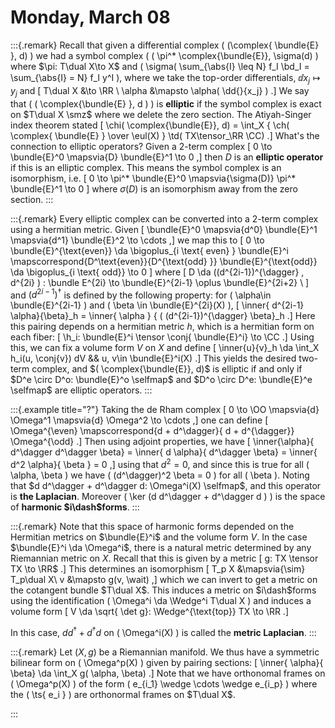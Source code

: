 # Monday, March 08

:::{.remark}
Recall that given a differential complex \( (\complex{ \bundle{E} }, d) \) we had a symbol complex \( ( \pi^* \complex{\bundle{E}}, \sigma(d) \) where $\pi: T\dual X\to X$ and \( \sigma( \sum_{\abs{I} \leq N} f_I \bd_I = \sum_{\abs{I} = N} f_I y^I \), where we take the top-order differentials, $\dd{}{x_j} \mapsto y_j$ and 
\[
T\dual X &\to \RR \\
\alpha &\mapsto \alpha( \dd{}{x_j} )
.\]
We say that \( ( \complex{\bundle{E} }, d ) \) is **elliptic** if the symbol complex is exact on $T\dual X \smz$ where we delete the zero section.
The Atiyah-Singer index theorem stated
\[
\chi( \complex{\bundle{E}}, d) = \int_X { \ch( \complex{ \bundle{E} } \over \eul(X) } \td( TX\tensor_\RR \CC)
.\]
What's the connection to elliptic operators?
Given a 2-term complex 
\[
0 \to \bundle{E}^0 \mapsvia{D} \bundle{E}^1 \to 0
,\]
then $D$ is an **elliptic operator** if this is an elliptic complex.
This means the symbol complex is an isomorphism, i.e. 
\[
0 \to \pi^* \bundle{E}^0 \mapsvia{\sigma(D)} \pi^* \bundle{E}^1 \to 0
\]
where $\sigma(D)$ is an isomorphism away from the zero section.
:::

:::{.remark}
Every elliptic complex can be converted into a 2-term complex using a hermitian metric.
Given 
\[
\bundle{E}^0 \mapsvia{d^0} \bundle{E}^1 \mapsvia{d^1} \bundle{E}^2 \to \cdots
,\]
we map this to 
\[
0 \to \bundle{E}^{\text{even}} \da \bigoplus_{i \text{ even} } \bundle{E}^i 
\mapscorrespond{D^\text{even}}{D^{\text{odd} }} 
\bundle{E}^{\text{odd}} \da \bigoplus_{i \text{ odd}} \to 0
\]
where 
\[
D \da ((d^{2i-1})^{\dagger} , d^{2i} ) : \bundle E^{2i} \to \bundle{E}^{2i-1} \oplus \bundle{E}^{2i+2} \\
\]
and $(d^{2i-1})^{\dagger}$ is defined by the following property: for \( \alpha\in \bundle{E}^{2i-1} \) and \( \beta \in \bundle{E}^{2i}(X) \), 
\[
\inner{ d^{2i-1} \alpha}{\beta}_h = \inner{ \alpha } { ( (d^{2i-1})^{\dagger} \beta}_h
.\]
Here this pairing depends on a hermitian metric $h$, which is a hermitian form on each fiber:
\[
\h_i: \bundle{E}^i \tensor \conj{ \bundle{E}^i} \to \CC
.\]
Using this, we can fix a volume form $V$ on $X$ and define
\[
\inner{u}{v}_h \da \int_X h_i(u, \conj{v}) dV && u, v\in \bundle{E}^i(X)
.\]
This yields the desired two-term complex, and $( \complex{\bundle{E}}, d)$ is elliptic if and only if $D^e \circ D^o: \bundle{E}^o \selfmap$ and $D^o \circ D^e: \bundle{E}^e \selfmap$ are elliptic operators.
:::

:::{.example title="?"}
Taking the de Rham complex
\[
0 \to \OO \mapsvia{d} \Omega^1 \mapsvia{d} \Omega^2 \to \cdots
,\]
one can define 
\[
\Omega^{\even} \mapscorrespond{d + d^\dagger}{ d + d^{\dagger}} \Omega^{\odd}
.\]
Then using adjoint properties, we have
\[
\inner{\alpha}{ d^\dagger d^\dagger \beta} = 
\inner{ d \alpha}{ d^\dagger \beta} =
\inner{ d^2 \alpha}{ \beta } = 
0
,\]
using that $d^2 = 0$, and since this is true for all \( \alpha, \beta \) we have \( (d^\dagger)^2 \beta = 0 \)  for all \( \beta \).
Noting that $d d^\dagger + d^\dagger d: \Omega^i(X) \selfmap$, and this operator is **the Laplacian**.
Moreover \( \ker (d d^\dagger + d^\dagger d ) \) is the space of **harmonic $i\dash$forms**.
:::

:::{.remark}
Note that this space of harmonic forms depended on the Hermitian metrics on $\bundle{E}^i$ and the volume form $V$.
In the case $\bundle{E}^i \da \Omega^i$, there is a natural metric determined by any Riemannian metric on $X$.
Recall that this is given by a metric
\[
g: TX \tensor TX \to \RR$
.\]
This determines an isomorphism
\[
T_p X &\mapsvia{\sim} T_p\dual X\\
v &\mapsto g(v, \wait)
,\]
which we can invert to get a metric on the cotangent bundle $T\dual X$.
This induces a metric on $i\dash$forms using the identification \( \Omega^i \da \Wedge^i T\dual X \) and induces a volume form
\[
V \da \sqrt{ \det g}: \Wedge^{\text{top}} TX \to \RR
.\]

In this case, $d d^\dagger + d^\dagger d$ on \( \Omega^i(X) \) is called the **metric Laplacian**.
:::


:::{.remark}
Let $(X, g)$ be a Riemannian manifold.
We thus have a symmetric bilinear form on \( \Omega^p(X) \) given by pairing sections:
\[
\inner{ \alpha}{ \beta} \da \int_X g( \alpha, \beta)
.\]
Note that we have orthonomal frames on \( \Omega^p(X) \) of the form \( e_{i_1} \wedge \cdots \wedge e_{i_p} \) where the \( \ts{ e_i } \)  are orthonormal frames on $T\dual X$.

:::


